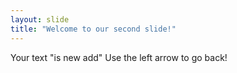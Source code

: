 ```yaml
---
layout: slide
title: "Welcome to our second slide!"
---
```

Your text "is new add"
Use the left arrow to go back!
